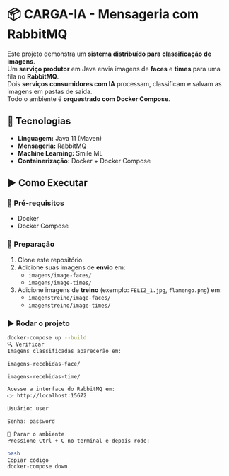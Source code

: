 # 📦 CARGA-IA - Mensageria com RabbitMQ

Este projeto demonstra um **sistema distribuído para classificação de imagens**.  
Um **serviço produtor** em Java envia imagens de **faces** e **times** para uma fila no **RabbitMQ**.  
Dois **serviços consumidores com IA** processam, classificam e salvam as imagens em pastas de saída.  
Todo o ambiente é **orquestrado com Docker Compose**.  


## 🚀 Tecnologias  
- **Linguagem:** Java 11 (Maven)  
- **Mensageria:** RabbitMQ  
- **Machine Learning:** Smile ML  
- **Containerização:** Docker + Docker Compose  

## ▶️ Como Executar  

### 🔧 Pré-requisitos  
- Docker  
- Docker Compose  

### 📑 Preparação  
1. Clone este repositório.  
2. Adicione suas imagens de **envio** em:  
   - `imagens/image-faces/`  
   - `imagens/image-times/`  
3. Adicione imagens de **treino** (exemplo: `FELIZ_1.jpg`, `flamengo.png`) em:  
   - `imagenstreino/image-faces/`  
   - `imagenstreino/image-times/`  

### ▶️ Rodar o projeto  
```bash
docker-compose up --build
🔍 Verificar
Imagens classificadas aparecerão em:

imagens-recebidas-face/

imagens-recebidas-time/

Acesse a interface do RabbitMQ em:
👉 http://localhost:15672

Usuário: user

Senha: password

🛑 Parar o ambiente
Pressione Ctrl + C no terminal e depois rode:

bash
Copiar código
docker-compose down
